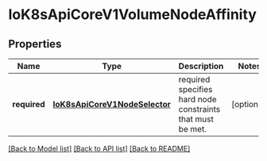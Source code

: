 # IoK8sApiCoreV1VolumeNodeAffinity

## Properties
Name | Type | Description | Notes
------------ | ------------- | ------------- | -------------
**required** | [**IoK8sApiCoreV1NodeSelector**](IoK8sApiCoreV1NodeSelector.md) | required specifies hard node constraints that must be met. | [optional] 

[[Back to Model list]](../README.md#documentation-for-models) [[Back to API list]](../README.md#documentation-for-api-endpoints) [[Back to README]](../README.md)


